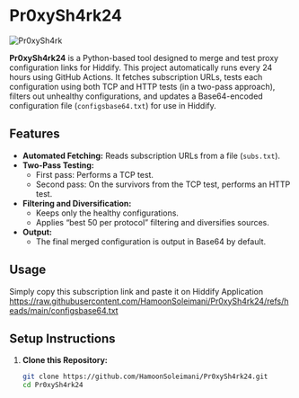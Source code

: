 # Pr0xySh4rk24

![Pr0xySh4rk](https://github.com/user-attachments/assets/373d2b5d-eaac-4772-bc76-a7cd009ff51f)

**Pr0xySh4rk24** is a Python-based tool designed to merge and test proxy configuration links for Hiddify. This project automatically runs every 24 hours using GitHub Actions. It fetches subscription URLs, tests each configuration using both TCP and HTTP tests (in a two-pass approach), filters out unhealthy configurations, and updates a Base64-encoded configuration file (`configsbase64.txt`) for use in Hiddify.

## Features

- **Automated Fetching:** Reads subscription URLs from a file (`subs.txt`).
- **Two-Pass Testing:**  
  - First pass: Performs a TCP test.  
  - Second pass: On the survivors from the TCP test, performs an HTTP test.
- **Filtering and Diversification:**  
  - Keeps only the healthy configurations.  
  - Applies “best 50 per protocol” filtering and diversifies sources.
- **Output:**  
  - The final merged configuration is output in Base64 by default.
 
## Usage
Simply copy this subscription link and paste it on Hiddify Application
https://raw.githubusercontent.com/HamoonSoleimani/Pr0xySh4rk24/refs/heads/main/configsbase64.txt

## Setup Instructions

1. **Clone this Repository:**
   ```bash
   git clone https://github.com/HamoonSoleimani/Pr0xySh4rk24.git
   cd Pr0xySh4rk24

